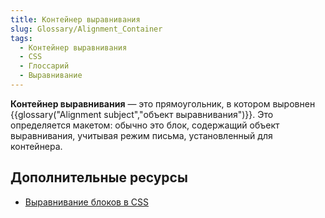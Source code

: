 ```yaml
---
title: Контейнер выравнивания
slug: Glossary/Alignment_Container
tags:
  - Контейнер выравнивания
  - CSS
  - Глоссарий
  - Выравнивание
---
```

**Контейнер выравнивания** — это прямоугольник, в котором выровнен {{glossary("Alignment subject","объект выравнивания")}}. Это определяется макетом: обычно это блок, содержащий объект выравнивания, учитывая режим письма, установленный для контейнера.

## Дополнительные ресурсы

- [Выравнивание блоков в CSS](/ru/docs/Web/CSS/CSS_Box_Alignment)

